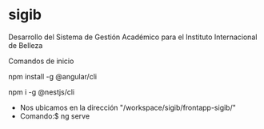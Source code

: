# sigib
Desarrollo del Sistema de Gestión Académico para el Instituto Internacional de Belleza

Comandos de inicio 

npm install -g @angular/cli

npm i -g @nestjs/cli


* Nos ubicamos en la dirección "/workspace/sigib/frontapp-sigib/"
* Comando:$ ng serve
